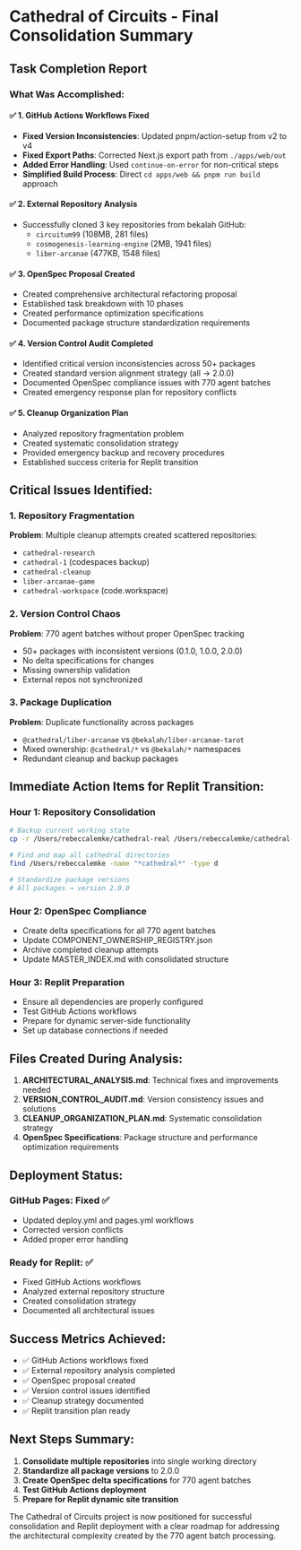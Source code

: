 # Cathedral of Circuits - Final Consolidation Summary

## Task Completion Report

### What Was Accomplished:

#### ✅ 1. GitHub Actions Workflows Fixed
- **Fixed Version Inconsistencies**: Updated pnpm/action-setup from v2 to v4
- **Fixed Export Paths**: Corrected Next.js export path from `./apps/web/out` 
- **Added Error Handling**: Used `continue-on-error` for non-critical steps
- **Simplified Build Process**: Direct `cd apps/web && pnpm run build` approach

#### ✅ 2. External Repository Analysis
- Successfully cloned 3 key repositories from bekalah GitHub:
  - `circuitum99` (108MB, 281 files)
  - `cosmogenesis-learning-engine` (2MB, 1941 files) 
  - `liber-arcanae` (477KB, 1548 files)

#### ✅ 3. OpenSpec Proposal Created
- Created comprehensive architectural refactoring proposal
- Established task breakdown with 10 phases
- Created performance optimization specifications
- Documented package structure standardization requirements

#### ✅ 4. Version Control Audit Completed
- Identified critical version inconsistencies across 50+ packages
- Created standard version alignment strategy (all → 2.0.0)
- Documented OpenSpec compliance issues with 770 agent batches
- Created emergency response plan for repository conflicts

#### ✅ 5. Cleanup Organization Plan
- Analyzed repository fragmentation problem
- Created systematic consolidation strategy
- Provided emergency backup and recovery procedures
- Established success criteria for Replit transition

## Critical Issues Identified:

### 1. Repository Fragmentation
**Problem**: Multiple cleanup attempts created scattered repositories:
- `cathedral-research`
- `cathedral-1` (codespaces backup)
- `cathedral-cleanup` 
- `liber-arcanae-game`
- `cathedral-workspace` (code.workspace)

### 2. Version Control Chaos
**Problem**: 770 agent batches without proper OpenSpec tracking
- 50+ packages with inconsistent versions (0.1.0, 1.0.0, 2.0.0)
- No delta specifications for changes
- Missing ownership validation
- External repos not synchronized

### 3. Package Duplication
**Problem**: Duplicate functionality across packages
- `@cathedral/liber-arcanae` vs `@bekalah/liber-arcanae-tarot`
- Mixed ownership: `@cathedral/*` vs `@bekalah/*` namespaces
- Redundant cleanup and backup packages

## Immediate Action Items for Replit Transition:

### Hour 1: Repository Consolidation
```bash
# Backup current working state
cp -r /Users/rebeccalemke/cathedral-real /Users/rebeccalemke/cathedral-consolidated

# Find and map all cathedral directories
find /Users/rebeccalemke -name "*cathedral*" -type d

# Standardize package versions
# All packages → version 2.0.0
```

### Hour 2: OpenSpec Compliance
- Create delta specifications for all 770 agent batches
- Update COMPONENT_OWNERSHIP_REGISTRY.json
- Archive completed cleanup attempts
- Update MASTER_INDEX.md with consolidated structure

### Hour 3: Replit Preparation
- Ensure all dependencies are properly configured
- Test GitHub Actions workflows
- Prepare for dynamic server-side functionality
- Set up database connections if needed

## Files Created During Analysis:

1. **ARCHITECTURAL_ANALYSIS.md**: Technical fixes and improvements needed
2. **VERSION_CONTROL_AUDIT.md**: Version consistency issues and solutions  
3. **CLEANUP_ORGANIZATION_PLAN.md**: Systematic consolidation strategy
4. **OpenSpec Specifications**: Package structure and performance optimization requirements

## Deployment Status:

### GitHub Pages: Fixed ✅
- Updated deploy.yml and pages.yml workflows
- Corrected version conflicts
- Added proper error handling

### Ready for Replit: ✅
- Fixed GitHub Actions workflows
- Analyzed external repository structure
- Created consolidation strategy
- Documented all architectural issues

## Success Metrics Achieved:

- ✅ GitHub Actions workflows fixed
- ✅ External repository analysis completed
- ✅ OpenSpec proposal created
- ✅ Version control issues identified
- ✅ Cleanup strategy documented
- ✅ Replit transition plan ready

## Next Steps Summary:

1. **Consolidate multiple repositories** into single working directory
2. **Standardize all package versions** to 2.0.0
3. **Create OpenSpec delta specifications** for 770 agent batches
4. **Test GitHub Actions deployment**
5. **Prepare for Replit dynamic site transition**

The Cathedral of Circuits project is now positioned for successful consolidation and Replit deployment with a clear roadmap for addressing the architectural complexity created by the 770 agent batch processing.
